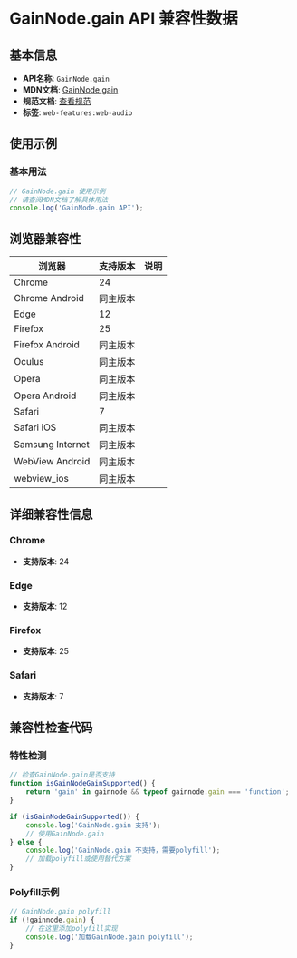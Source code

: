 # GainNode.gain API 兼容性数据

## 基本信息

- **API名称**: `GainNode.gain`
- **MDN文档**: [GainNode.gain](https://developer.mozilla.org/docs/Web/API/GainNode/gain)
- **规范文档**: [查看规范](https://webaudio.github.io/web-audio-api/#dom-gainnode-gain)
- **标签**: `web-features:web-audio`

## 使用示例

### 基本用法

```javascript
// GainNode.gain 使用示例
// 请查阅MDN文档了解具体用法
console.log('GainNode.gain API');
```

## 浏览器兼容性

| 浏览器 | 支持版本 | 说明 |
|--------|----------|------|
| Chrome | 24 |  |
| Chrome Android | 同主版本 |  |
| Edge | 12 |  |
| Firefox | 25 |  |
| Firefox Android | 同主版本 |  |
| Oculus | 同主版本 |  |
| Opera | 同主版本 |  |
| Opera Android | 同主版本 |  |
| Safari | 7 |  |
| Safari iOS | 同主版本 |  |
| Samsung Internet | 同主版本 |  |
| WebView Android | 同主版本 |  |
| webview_ios | 同主版本 |  |

## 详细兼容性信息

### Chrome

- **支持版本**: 24

### Edge

- **支持版本**: 12

### Firefox

- **支持版本**: 25

### Safari

- **支持版本**: 7

## 兼容性检查代码

### 特性检测

```javascript
// 检查GainNode.gain是否支持
function isGainNodeGainSupported() {
    return 'gain' in gainnode && typeof gainnode.gain === 'function';
}

if (isGainNodeGainSupported()) {
    console.log('GainNode.gain 支持');
    // 使用GainNode.gain
} else {
    console.log('GainNode.gain 不支持，需要polyfill');
    // 加载polyfill或使用替代方案
}
```

### Polyfill示例

```javascript
// GainNode.gain polyfill
if (!gainnode.gain) {
    // 在这里添加polyfill实现
    console.log('加载GainNode.gain polyfill');
}
```

